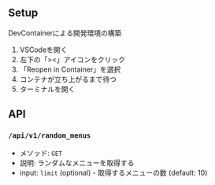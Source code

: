 ## Setup

DevContainerによる開発環境の構築
1. VSCodeを開く
2. 左下の「><」アイコンをクリック
3. 「Reopen in Container」を選択
4. コンテナが立ち上がるまで待つ
5. ターミナルを開く


## API

### `/api/v1/random_menus`
- メソッド: `GET`
- 説明: ランダムなメニューを取得する
- input: `limit` (optional) - 取得するメニューの数 (default: 10)
